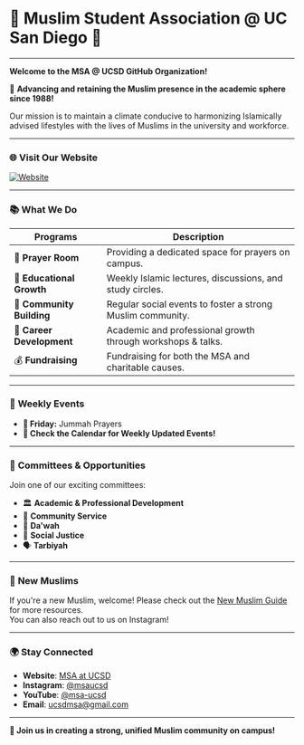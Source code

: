 # 🌙 Muslim Student Association @ UC San Diego 🏫

<!-- <img src="https://upload.wikimedia.org/wikipedia/commons/f/f6/UCSD_logo.png" alt="UCSD Logo" style="max-width: 50px;"> -->

---

**Welcome to the MSA @ UCSD GitHub Organization!**  

🌟 **Advancing and retaining the Muslim presence in the academic sphere since 1988!**  

Our mission is to maintain a climate conducive to harmonizing Islamically advised lifestyles with the lives of Muslims in the university and workforce.

---

### 🌐 Visit Our Website
[![Website](https://img.shields.io/badge/Website-Visit%20MSA%20Website-brightgreen?style=flat-square&logo=google-chrome)](https://msaucsd.com)


---

### 📚 **What We Do**

| **Programs**      | **Description**                                                        |
|-------------------|------------------------------------------------------------------------|
| 🕌 **Prayer Room** | Providing a dedicated space for prayers on campus.                     |
| 📖 **Educational Growth** | Weekly Islamic lectures, discussions, and study circles.       |
| 👥 **Community Building**  | Regular social events to foster a strong Muslim community.    |
| 💼 **Career Development**  | Academic and professional growth through workshops & talks.   |
| 💰 **Fundraising**        | Fundraising for both the MSA and charitable causes.            |

---

### 📅 **Weekly Events**  
* **📅 Friday:** Jummah Prayers
* **📅 Check the Calendar for Weekly Updated Events!**

---

### 🌟 **Committees & Opportunities**  
Join one of our exciting committees:
- 🏛️ **Academic & Professional Development**
- 🤝 **Community Service**
- 📢 **Da'wah**
- 🎨 **Social Justice**
- 🗣️ **Tarbiyah**

---

### 🤲 **New Muslims**  
If you're a new Muslim, welcome! Please check out the [New Muslim Guide](https://msaucsd.com/about#new) for more resources.  
You can also reach out to us on Instagram!

---

### 🌍 **Stay Connected**  
- **Website**: [MSA at UCSD](https://msaucsd.com)  
- **Instagram**: [@msaucsd](https://instagram.com/msaucsd)
- **YouTube**: [@msa-ucsd](https://www.youtube.com/@msa-ucsd)  
- **Email**: ucsdmsa@gmail.com

---

**🎉 Join us in creating a strong, unified Muslim community on campus!**
